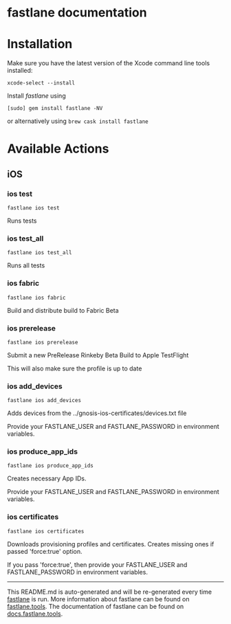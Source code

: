 fastlane documentation
================
# Installation

Make sure you have the latest version of the Xcode command line tools installed:

```
xcode-select --install
```

Install _fastlane_ using
```
[sudo] gem install fastlane -NV
```
or alternatively using `brew cask install fastlane`

# Available Actions
## iOS
### ios test
```
fastlane ios test
```
Runs tests
### ios test_all
```
fastlane ios test_all
```
Runs all tests
### ios fabric
```
fastlane ios fabric
```
Build and distribute build to Fabric Beta
### ios prerelease
```
fastlane ios prerelease
```
Submit a new PreRelease Rinkeby Beta Build to Apple TestFlight

This will also make sure the profile is up to date
### ios add_devices
```
fastlane ios add_devices
```
Adds devices from the ../gnosis-ios-certificates/devices.txt file

Provide your FASTLANE_USER and FASTLANE_PASSWORD in environment variables.
### ios produce_app_ids
```
fastlane ios produce_app_ids
```
Creates necessary App IDs.

Provide your FASTLANE_USER and FASTLANE_PASSWORD in environment variables.
### ios certificates
```
fastlane ios certificates
```
Downloads provisioning profiles and certificates. Creates missing ones if passed 'force:true' option.

If you pass 'force:true', then provide your FASTLANE_USER and FASTLANE_PASSWORD in environment variables.

----

This README.md is auto-generated and will be re-generated every time [fastlane](https://fastlane.tools) is run.
More information about fastlane can be found on [fastlane.tools](https://fastlane.tools).
The documentation of fastlane can be found on [docs.fastlane.tools](https://docs.fastlane.tools).
